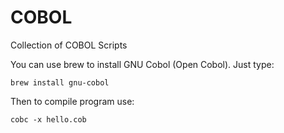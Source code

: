 # COBOL
Collection of COBOL Scripts

You can use brew to install GNU Cobol (Open Cobol). Just type:

`brew install gnu-cobol`

Then to compile program use:

`cobc -x hello.cob`
